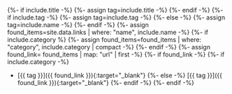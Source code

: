 {%- if include.title -%}
{%- assign tag=include.title -%}
{%- endif -%}
{%- if include.tag -%}
{%- assign tag=include.tag -%}
{%- else -%}
{%- assign tag=include.name -%}
{%- endif -%}
{%- assign found_items=site.data.links | where: "name", include.name -%}
{%- if include.category %}
{%- assign found_items=found_items | where: "category", include.category | compact -%}
{%- endif -%}
{%- assign found_link= found_items | map: "url" | first -%}
{%- if found_link -%}
{%- if include.category -%}
* [{{ tag }}]({{ found_link }}){:target="_blank"}
{%- else -%}
[{{ tag }}]({{ found_link }}){:target="_blank"}
{%- endif -%}
{%- endif -%}
